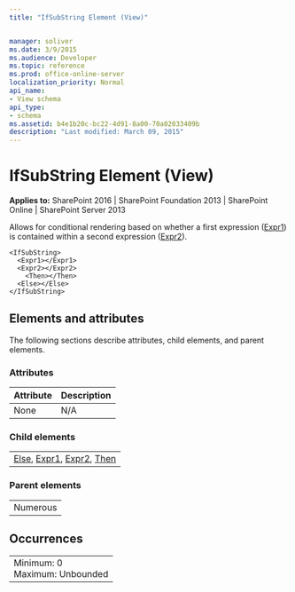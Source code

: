 ```yaml
---
title: "IfSubString Element (View)"


manager: soliver
ms.date: 3/9/2015
ms.audience: Developer
ms.topic: reference
ms.prod: office-online-server
localization_priority: Normal
api_name:
- View schema
api_type:
- schema
ms.assetid: b4e1b20c-bc22-4d91-8a00-70a02033409b
description: "Last modified: March 09, 2015"
---
```


# IfSubString Element (View)

 
  
 **Applies to:** SharePoint 2016 | SharePoint Foundation 2013 | SharePoint Online | SharePoint Server 2013
  
Allows for conditional rendering based on whether a first expression ([Expr1](expr1-element-view.md)) is contained within a second expression ([Expr2](expr2-element-view.md)).
  
```
<IfSubString>
  <Expr1></Expr1>
  <Expr2></Expr2>
    <Then></Then>
  <Else></Else>
</IfSubString>
```

## Elements and attributes

The following sections describe attributes, child elements, and parent elements.

### Attributes

|**Attribute**|**Description**|
|:-----|:-----|
|None  <br/> |N/A  <br/> |
   
### Child elements

||
|:-----|
|[Else](else-element-view.md), [Expr1](expr1-element-view.md), [Expr2](expr2-element-view.md), [Then](then-element-view.md)|
   
### Parent elements

||
|:-----|
|Numerous |
   
## Occurrences

||
|:-----|
|Minimum: 0  <br/> Maximum: Unbounded  <br/> |
   


